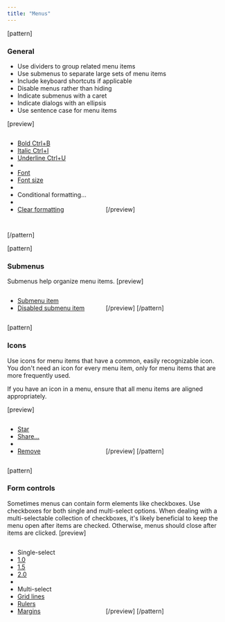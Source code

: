 ```yaml
---
title: "Menus"
---
```


[pattern]
<h3>General</h3>

- Use dividers to group related menu items
- Use submenus to separate large sets of menu items
- Include keyboard shortcuts if applicable
- Disable menus rather than hiding
- Indicate submenus with a caret
- Indicate dialogs with an ellipsis
- Use sentence case for menu items

[preview]
<ul style="display: inline-block; position: relative; float: none; width: 200px;" class="dropdown-menu" role="menu" aria-labelledby="dropdownMenu2">
  <li role="presentation"><a href="">Bold <span style="" class="pull-right text-muted">Ctrl+B</span></a></li>
  <li role="presentation"><a href="">Italic <span style="" class="pull-right text-muted">Ctrl+I</span></a></li>
  <li role="presentation"><a href="">Underline <span style="" class="pull-right text-muted">Ctrl+U</span></a></li>
  <li role="presentation" class="divider"></li>
  <li role="presentation"><a href="">Font <i style=" line-height: 18px;" class="fa fa-caret-right text-muted pull-right fa-1x"></i></a></li>
  <li role="presentation"><a href="">Font size <i style=" line-height: 18px;" class="fa fa-caret-right text-muted pull-right fa-1x"></i></a></li>
  <li role="presentation" class="divider"></li>
  <li role="presentation" class="disabled"><a>Conditional formatting...</a></li>
  <li role="presentation" class="divider"></li>
  <li role="presentation"><a href="">Clear formatting</a></li>
</ul>
[/preview]

```html

```

[/pattern]


[pattern]
### Submenus
Submenus help organize menu items.
[preview]
<ul style="display: inline-block; position: relative; float: none; width: 200px;" class="dropdown-menu" role="menu" aria-labelledby="dropdownMenu2">
  <li role="presentation"><a href="">Submenu item <i style=" line-height: 18px;" class="fa fa-caret-right text-muted pull-right fa-1x"></i></a></li>
  <li role="presentation" class="disabled"><a href="">Disabled submenu item <i style=" line-height: 18px;" class="fa fa-caret-right text-muted pull-right fa-1x"></i></a></li>
</ul>
[/preview]
[/pattern]

[pattern]
### Icons
Use icons for menu items that have a common, easily recognizable icon. You don't need an icon for every menu item, only for menu items that are more frequently used. 

If you have an icon in a menu, ensure that all menu items are aligned appropriately.

[preview]
<ul style="display: inline-block; position: relative; float: none; width: 200px;" class="dropdown-menu has-icon" role="menu" aria-labelledby="dropdownMenu2">
  <li role="presentation"><a href=""><i class="fa fa-fw fa-1x fa-star dropdown-menu-icon"></i> Star</a></li>
  <li role="presentation"><a href="">Share...</a></li>
  <li class="divider" role="presentation"></li>
  <li role="presentation"><a href=""><i class="fa fa-fw fa-1x fa-trash-o dropdown-menu-icon"></i> Remove</a></li>
</ul>
[/preview]
[/pattern]

[pattern]
### Form controls
Sometimes menus can contain form elements like checkboxes. Use checkboxes for both single and multi-select options. When dealing with a multi-selectable collection of checkboxes, it's likely beneficial to keep the menu open after items are checked. Otherwise, menus should close after items are clicked.
[preview]
<ul style="display: inline-block; position: relative; float: none; width: 200px;" class="dropdown-menu has-icon" role="menu" aria-labelledby="dropdownMenu2">
  <li class="dropdown-header">Single-select</li>
  <li role="presentation"><a href=""><i class="fa fa-fw fa-1x dropdown-menu-icon"></i> 1.0</a></li>
  <li role="presentation"><a href=""><i class="fa fa-fw fa-1x fa-check dropdown-menu-icon"></i> 1.5</a></li>
  <li role="presentation"><a href=""><i class="fa fa-fw fa-1x dropdown-menu-icon"></i> 2.0</a></li>
  <li class="divider" role="presentation"></li>
  <li class="dropdown-header">Multi-select</li>
  <li role="presentation"><a href=""><i class="fa fa-fw fa-1x fa-check dropdown-menu-icon"></i> Grid lines</a></li>
  <li role="presentation"><a href=""><i class="fa fa-fw fa-1x fa-check dropdown-menu-icon"></i> Rulers</a></li>
  <li role="presentation"><a href=""><i class="fa fa-fw fa-1x dropdown-menu-icon"></i> Margins</a></li>
  
</ul>
[/preview]
[/pattern]
